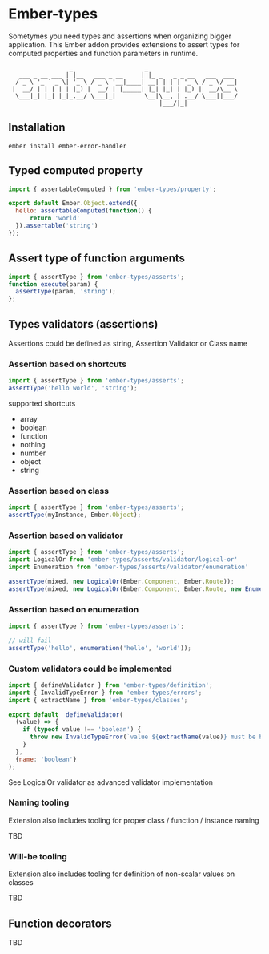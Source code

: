 # Ember-types

Sometymes you need types and assertions when organizing bigger application. This Ember addon provides extensions to assert types 
for computed properties and function parameters in runtime.
                 
```                 
                 _                    _                         
   ___ _ __ ___ | |__   ___ _ __     | |_ _   _ _ __   ___  ___ 
  / _ \ '_ ` _ \| '_ \ / _ \ '__|____| __| | | | '_ \ / _ \/ __|
 |  __/ | | | | | |_) |  __/ | |_____| |_| |_| | |_) |  __/\__ \
  \___|_| |_| |_|_.__/ \___|_|        \__|\__, | .__/ \___||___/
                                          |___/|_|              

```                 

## Installation

`ember install ember-error-handler`

## Typed computed property

``` javascript
import { assertableComputed } from 'ember-types/property';

export default Ember.Object.extend({
  hello: assertableComputed(function() {
      return 'world'
  }).assertable('string')
});

``` 
## Assert type of function arguments

``` javascript
import { assertType } from 'ember-types/asserts';
function execute(param) {
  assertType(param, 'string');
};
```

## Types validators (assertions)

Assertions could be defined as string, Assertion Validator or Class name

### Assertion based on shortcuts

``` javascript
import { assertType } from 'ember-types/asserts';
assertType('hello world', 'string');
```

supported shortcuts

- array
- boolean
- function
- nothing
- number
- object
- string

### Assertion based on class

``` javascript
import { assertType } from 'ember-types/asserts';
assertType(myInstance, Ember.Object);
```

### Assertion based on validator

``` javascript
import { assertType } from 'ember-types/asserts';
import LogicalOr from 'ember-types/asserts/validator/logical-or'
import Enumeration from 'ember-types/asserts/validator/enumeration'

assertType(mixed, new LogicalOr(Ember.Component, Ember.Route));
assertType(mixed, new LogicalOr(Ember.Component, Ember.Route, new Enumeration(false, undefined, null));

```

### Assertion based on enumeration

``` javascript
import { assertType } from 'ember-types/asserts';

// will fail
assertType('hello', enumeration('hello', 'world'));
```

### Custom validators could be implemented

``` javascript
import { defineValidator } from 'ember-types/definition';
import { InvalidTypeError } from 'ember-types/errors';
import { extractName } from 'ember-types/classes';

export default  defineValidator(
  (value) => {
    if (typeof value !== 'boolean') {
      throw new InvalidTypeError(`value ${extractName(value)} must be boolean`);
    }
  },
  {name: 'boolean'}
);

``` 

See LogicalOr validator as advanced validator implementation

### Naming tooling

Extension also includes tooling for proper class / function / instance naming 

TBD

### Will-be tooling

Extension also includes tooling for definition of non-scalar values on classes 

TBD

## Function decorators

TBD

